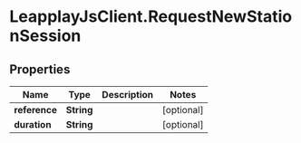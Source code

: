 # LeapplayJsClient.RequestNewStationSession

## Properties
Name | Type | Description | Notes
------------ | ------------- | ------------- | -------------
**reference** | **String** |  | [optional] 
**duration** | **String** |  | [optional] 


